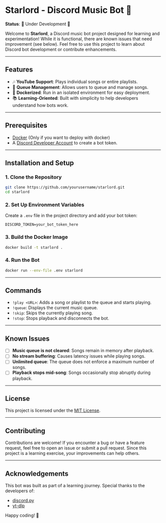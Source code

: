 # Starlord - Discord Music Bot 🎵

**Status**: 🚧 Under Development 🚧

Welcome to **Starlord**, a Discord music bot project designed for learning and experimentation! While it is functional, there are known issues that need improvement (see below). Feel free to use this project to learn about Discord bot development or contribute enhancements.

---

## Features
- 🎶 **YouTube Support**: Plays individual songs or entire playlists.
- 📝 **Queue Management**: Allows users to queue and manage songs.
- 🐳 **Dockerized**: Run in an isolated environment for easy deployment.
- 📚 **Learning-Oriented**: Built with simplicity to help developers understand how bots work.

---

## Prerequisites
- [Docker](https://www.docker.com/) (Only if you want to deploy with docker)
- A [Discord Developer Account](https://discord.com/developers/applications) to create a bot token.

---

## Installation and Setup

### 1. Clone the Repository
```bash
git clone https://github.com/yourusername/starlord.git
cd starlord
```

### 2. Set Up Environment Variables
Create a `.env` file in the project directory and add your bot token:
```env
DISCORD_TOKEN=your_bot_token_here
```

### 3. Build the Docker Image
```bash
docker build -t starlord .
```

### 4. Run the Bot
```bash
docker run --env-file .env starlord
```

---

## Commands
- `!play <URL>`: Adds a song or playlist to the queue and starts playing.
- `!queue`: Displays the current music queue.
- `!skip`: Skips the currently playing song.
- `!stop`: Stops playback and disconnects the bot.

---

## Known Issues
- [ ] **Music queue is not cleared**: Songs remain in memory after playback.
- [ ] **No stream buffering**: Causes latency issues while playing songs.
- [ ] **Unlimited queue**: The queue does not enforce a maximum number of songs.
- [ ] **Playback stops mid-song**: Songs occasionally stop abruptly during playback.

---

## License
This project is licensed under the [MIT License](LICENSE).

---

## Contributing
Contributions are welcome! If you encounter a bug or have a feature request, feel free to open an issue or submit a pull request. Since this project is a learning exercise, your improvements can help others.

---

## Acknowledgements
This bot was built as part of a learning journey. Special thanks to the developers of:
- [discord.py](https://github.com/Rapptz/discord.py)
- [yt-dlp](https://github.com/yt-dlp/yt-dlp)

Happy coding! 🚀

